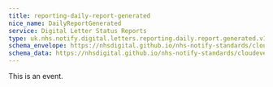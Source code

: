 ```yaml
---
title: reporting-daily-report-generated
nice_name: DailyReportGenerated
service: Digital Letter Status Reports
type: uk.nhs.notify.digital.letters.reporting.daily.report.generated.v1
schema_envelope: https://nhsdigital.github.io/nhs-notify-standards/cloudevents/nhs-notify-example-event.schema.json
schema_data: https://nhsdigital.github.io/nhs-notify-standards/cloudevents/nhs-notify-example-event-data.schema.json
---
```


This is an event.
